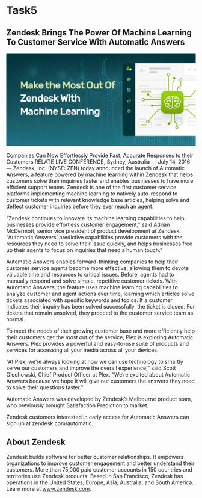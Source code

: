 # Task5

## Zendesk Brings The Power Of Machine Learning To Customer Service With Automatic Answers
![m](Zendesk-Machine-Learning-Social-2@2x.png)

Companies Can Now Effortlessly Provide Fast, Accurate Responses to their Customers
RELATE LIVE CONFERENCE, Sydney, Australia — July 14, 2016 — Zendesk, Inc. (NYSE: ZEN) today announced the launch of Automatic Answers, a feature powered by machine learning within Zendesk that helps customers solve their inquiries faster and enables businesses to have more efficient support teams. Zendesk is one of the first customer service platforms implementing machine learning to natively auto-respond to customer tickets with relevant knowledge base articles, helping solve and deflect customer inquiries before they ever reach an agent.

“Zendesk continues to innovate its machine learning capabilities to help businesses provide effortless customer engagement,” said Adrian McDermott, senior vice president of product development at Zendesk. “Automatic Answers’ predictive capabilities provide customers with the resources they need to solve their issue quickly, and helps businesses free up their agents to focus on inquiries that need a human touch.”

Automatic Answers enables forward-thinking companies to help their customer service agents become more effective, allowing them to devote valuable time and resources to critical issues. Before, agents had to manually respond and solve simple, repetitive customer tickets. With Automatic Answers, the feature uses machine learning capabilities to analyze customer and agent actions over time, learning which articles solve tickets associated with specific keywords and topics. If a customer indicates their inquiry has been solved successfully, the ticket is closed. For tickets that remain unsolved, they proceed to the customer service team as normal.

To meet the needs of their growing customer base and more efficiently help their customers get the most out of the service, Plex is exploring Automatic Answers. Plex provides a powerful and easy-to-use suite of products and services for accessing all your media across all your devices.

“At Plex, we’re always looking at how we can use technology to smartly serve our customers and improve the overall experience,” said Scott Olechowski, Chief Product Officer at Plex. “We’re excited about Automatic Answers because we hope it will give our customers the answers they need to solve their questions faster.”

Automatic Answers was developed by Zendesk’s Melbourne product team, who previously brought Satisfaction Prediction to market.

Zendesk customers interested in early access for Automatic Answers can sign up at zendesk.com/automatic.

## About Zendesk
Zendesk builds software for better customer relationships. It empowers organizations to improve customer engagement and better understand their customers. More than 75,000 paid customer accounts in 150 countries and territories use Zendesk products. Based in San Francisco, Zendesk has operations in the United States, Europe, Asia, Australia, and South America. Learn more at www.zendesk.com.




